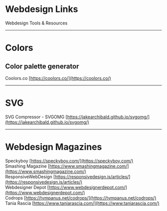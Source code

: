 # Webdesign Links
Webdesign Tools & Resources

---

# Colors

## Color palette generator

Coolors.co [https://coolors.co/](https://coolors.co/)


---

# SVG

SVG Compressor - SVGOMG [https://jakearchibald.github.io/svgomg/](https://jakearchibald.github.io/svgomg/)  



---

# Webdesign Magazines


Speckyboy [https://speckyboy.com/](https://speckyboy.com/)  
Smashing Magazine [https://www.smashingmagazine.com/](https://www.smashingmagazine.com/)  
ResponsiveWebDesign [https://responsivedesign.is/articles/](https://responsivedesign.is/articles/)  
Webdesigner Depot [https://www.webdesignerdepot.com/](https://www.webdesignerdepot.com/)  
Codrops [https://tympanus.net/codrops/](https://tympanus.net/codrops/)  
Tania Rascia [https://www.taniarascia.com/](https://www.taniarascia.com/)  
